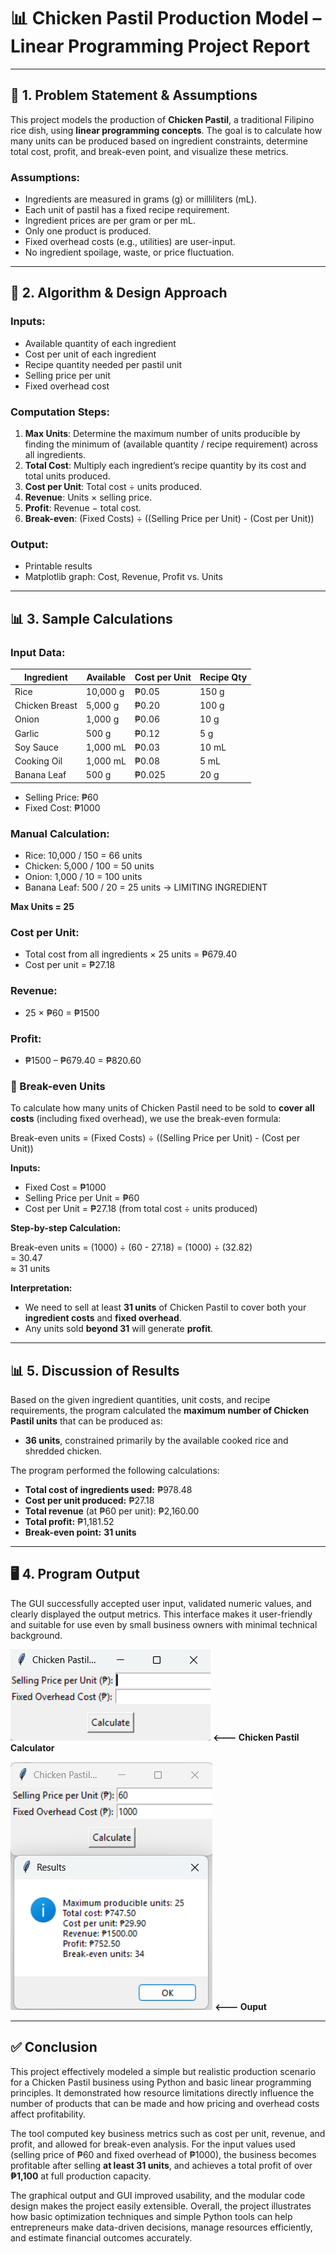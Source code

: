 # 📊 Chicken Pastil Production Model – Linear Programming Project Report

---

## 📝 1. Problem Statement & Assumptions

This project models the production of **Chicken Pastil**, a traditional Filipino rice dish, using **linear programming concepts**. The goal is to calculate how many units can be produced based on ingredient constraints, determine total cost, profit, and break-even point, and visualize these metrics.

### Assumptions:
- Ingredients are measured in grams (g) or milliliters (mL).
- Each unit of pastil has a fixed recipe requirement.
- Ingredient prices are per gram or per mL.
- Only one product is produced.
- Fixed overhead costs (e.g., utilities) are user-input.
- No ingredient spoilage, waste, or price fluctuation.

---

## 🧠 2. Algorithm & Design Approach

### Inputs:
- Available quantity of each ingredient
- Cost per unit of each ingredient
- Recipe quantity needed per pastil unit
- Selling price per unit
- Fixed overhead cost

### Computation Steps:
1. **Max Units**: Determine the maximum number of units producible by finding the minimum of (available quantity / recipe requirement) across all ingredients.
2. **Total Cost**: Multiply each ingredient’s recipe quantity by its cost and total units produced.
3. **Cost per Unit**: Total cost ÷ units produced.
4. **Revenue**: Units × selling price.
5. **Profit**: Revenue − total cost.
6. **Break-even**: (Fixed Costs) ÷ ((Selling Price per Unit) - (Cost per Unit))

### Output:
- Printable results
- Matplotlib graph: Cost, Revenue, Profit vs. Units

---

## 📊 3. Sample Calculations

### Input Data:
| Ingredient     | Available | Cost per Unit | Recipe Qty |
|----------------|-----------|----------------|-------------|
| Rice           | 10,000 g  | ₱0.05          | 150 g       |
| Chicken Breast | 5,000 g   | ₱0.20          | 100 g       |
| Onion          | 1,000 g   | ₱0.06          | 10 g        |
| Garlic         | 500 g     | ₱0.12          | 5 g         |
| Soy Sauce      | 1,000 mL  | ₱0.03          | 10 mL       |
| Cooking Oil    | 1,000 mL  | ₱0.08          | 5 mL        |
| Banana Leaf    | 500 g     | ₱0.025         | 20 g        |

- Selling Price: ₱60
- Fixed Cost: ₱1000

### Manual Calculation:
- Rice: 10,000 / 150 = 66 units
- Chicken: 5,000 / 100 = 50 units
- Onion: 1,000 / 10 = 100 units  
- Banana Leaf: 500 / 20 = 25 units → LIMITING INGREDIENT

**Max Units = 25**

### Cost per Unit:
- Total cost from all ingredients × 25 units = ₱679.40
- Cost per unit = ₱27.18

### Revenue:
- 25 × ₱60 = ₱1500

### Profit:
- ₱1500 – ₱679.40 = ₱820.60

### 🔄 Break-even Units

To calculate how many units of Chicken Pastil need to be sold to **cover all costs** (including fixed overhead), we use the break-even formula:

Break-even units = (Fixed Costs) ÷ ((Selling Price per Unit) - (Cost per Unit))


**Inputs:**
- Fixed Cost = ₱1000
- Selling Price per Unit = ₱60
- Cost per Unit = ₱27.18 (from total cost ÷ units produced)

**Step-by-step Calculation:**

Break-even units = (1000) ÷ (60 - 27.18) 
                 = (1000) ÷ (32.82)  
                 = 30.47  
                 ≈ 31 units

**Interpretation:**
- We need to sell at least **31 units** of Chicken Pastil to cover both your **ingredient costs** and **fixed overhead**.
- Any units sold **beyond 31** will generate **profit**.

---
## 📊 5. Discussion of Results

Based on the given ingredient quantities, unit costs, and recipe requirements, the program calculated the **maximum number of Chicken Pastil units** that can be produced as:

- **36 units**, constrained primarily by the available cooked rice and shredded chicken.

The program performed the following calculations:

- **Total cost of ingredients used:** ₱978.48  
- **Cost per unit produced:** ₱27.18  
- **Total revenue** (at ₱60 per unit): ₱2,160.00  
- **Total profit:** ₱1,181.52  
- **Break-even point:** **31 units**  

---

## 🖥️ 4. Program Output
The GUI successfully accepted user input, validated numeric values, and clearly displayed the output metrics. This interface makes it user-friendly and suitable for use even by small business owners with minimal technical background.

![GUI Screenshot](calculator_gui_screenshot.png)
**<--- Chicken Pastil Calculator**

![GUI Screenshot](output_gui_screenshot.png)
**<--- Ouput**

---
## ✅ Conclusion

This project effectively modeled a simple but realistic production scenario for a Chicken Pastil business using Python and basic linear programming principles. It demonstrated how resource limitations directly influence the number of products that can be made and how pricing and overhead costs affect profitability.

The tool computed key business metrics such as cost per unit, revenue, and profit, and allowed for break-even analysis. For the input values used (selling price of ₱60 and fixed overhead of ₱1000), the business becomes profitable after selling **at least 31 units**, and achieves a total profit of over **₱1,100** at full production capacity.

The graphical output and GUI improved usability, and the modular code design makes the project easily extensible. Overall, the project illustrates how basic optimization techniques and simple Python tools can help entrepreneurs make data-driven decisions, manage resources efficiently, and estimate financial outcomes accurately.
